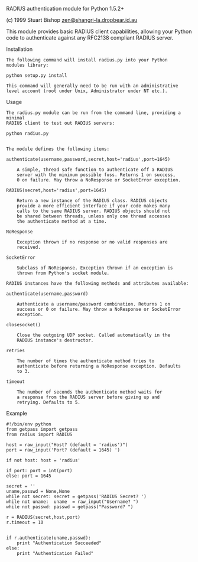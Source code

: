 RADIUS authentication module for Python 1.5.2+

(c) 1999 Stuart Bishop <zen@shangri-la.dropbear.id.au>

This module provides basic RADIUS client capabilities, allowing
your Python code to authenticate against any RFC2138 compliant RADIUS
server.


Installation

    The following command will install radius.py into your Python
    modules library:

	python setup.py install

    This command will generally need to be run with an administrative
    level account (root under Unix, Administrator under NT etc.).

Usage

    The radius.py module can be run from the command line, providing a minimal
    RADIUS client to test out RADIUS servers:

	python radius.py


    The module defines the following items:

	authenticate(username,password,secret,host='radius',port=1645)

	    A simple, thread safe function to authenticate off a RADIUS
	    server with the minimum possible fuss. Returns 1 on success,
	    0 on failure. May throw a NoResponse or SocketError exception.

	RADIUS(secret,host='radius',port=1645)

	    Return a new instance of the RADIUS class. RADIUS objects
	    provide a more efficient interface if your code makes many
	    calls to the same RADIUS server. RADIUS objects should not
	    be shared between threads, unless only one thread accesses
	    the authenticate method at a time.

	NoResponse

	    Exception thrown if no response or no valid responses are
	    received.

	SocketError
	
	    Subclass of NoResponse. Exception thrown if an exception is
	    thrown from Python's socket module.

    RADIUS instances have the following methods and attributes available:

	authenticate(username,password)

	    Authenticate a username/password combination. Returns 1 on
	    success or 0 on failure. May throw a NoResponse or SocketError
	    exception.

	closesocket()

	    Close the outgoing UDP socket. Called automatically in the
	    RADIUS instance's destructor. 
	
	retries

	    The number of times the authenticate method tries to 
	    authenticate before returning a NoResponse exception. Defaults
	    to 3.

	timeout

	    The number of seconds the authenticate method waits for
	    a response from the RADIUS server before giving up and
	    retrying. Defaults to 5.

	    
Example

    #!/bin/env python
    from getpass import getpass
    from radius import RADIUS

    host = raw_input("Host? (default = 'radius')")
    port = raw_input('Port? (default = 1645) ')

    if not host: host = 'radius'

    if port: port = int(port)
    else: port = 1645

    secret = ''
    uname,passwd = None,None
    while not secret: secret = getpass('RADIUS Secret? ')
    while not uname:  uname  = raw_input("Username? ")
    while not passwd: passwd = getpass("Password? ")

    r = RADIUS(secret,host,port)
    r.timeout = 10


    if r.authenticate(uname,passwd):
        print "Authentication Succeeded"
    else:
        print "Authentication Failed"

